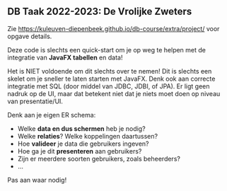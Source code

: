 
## DB Taak 2022-2023: De Vrolijke Zweters

Zie https://kuleuven-diepenbeek.github.io/db-course/extra/project/ voor opgave details.

Deze code is slechts een quick-start om je op weg te helpen met de integratie van **JavaFX tabellen** en data!

Het is NIET voldoende om dit slechts over te nemen! Dit is slechts een skelet om je sneller te laten starten met JavaFX. Denk ook aan correcte integratie met SQL (door middel van JDBC, JDBI, of JPA). Er ligt geen nadruk op de UI, maar dat betekent niet dat je niets moet doen op niveau van presentatie/UI.

Denk aan je eigen ER schema:

- Welke **data en dus schermen** heb je nodig?
- Welke **relaties**? Welke koppelingen daartussen?
- Hoe **valideer** je data die gebruikers ingeven?
- Hoe ga je dit **presenteren** aan gebruikers?
- Zijn er meerdere soorten gebruikers, zoals beheerders?
- ...

Pas aan waar nodig!
